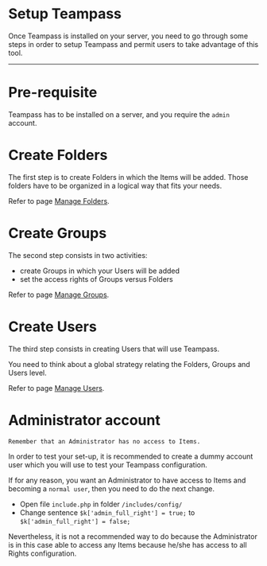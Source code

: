 # Setup Teampass

Once Teampass is installed on your server, you need to go through some steps in order to setup Teampass and permit users to take advantage of this tool.

---

# Pre-requisite

Teampass has to be installed on a server, and you require the `admin` account.

# Create Folders

The first step is to create Folders in which the Items will be added.
Those folders have to be organized in a logical way that fits your needs.

Refer to page [Manage Folders](../manage/manage-folders.md).

# Create Groups

The second step consists in two activities:

* create Groups in which your Users will be added
* set the access rights of Groups versus Folders

Refer to page [Manage Groups](../manage/manage-groups.md).

# Create Users

The third step consists in creating Users that will use Teampass.

You need to think about a global strategy relating the Folders, Groups and Users level.

Refer to page [Manage Users](../manage/manage-users.md).

# Administrator account

	Remember that an Administrator has no access to Items.

In order to test your set-up, it is recommended to create a dummy account user which you will use to test your Teampass configuration.

If for any reason, you want an Administrator to have access to Items and becoming a `normal user`, then you need to do the next change.

* Open file `include.php` in folder `/includes/config/`
* Change sentence `$k['admin_full_right'] = true;` to `$k['admin_full_right'] = false;`

Nevertheless, it is not a recommended way to do because the Administrator is in this case able to access any Items because he/she has access to all Rights configuration.
